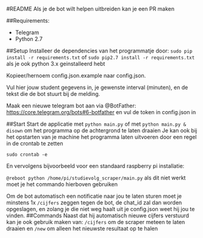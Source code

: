 #README
Als je de bot wilt helpen uitbreiden kan je een PR maken

##Requirements:
- Telegram
- Python 2.7

##Setup
Installeer de dependencies van het programmatje door:
``sudo pip install -r requirements.txt``
of
``sudo pip2.7 install -r requirements.txt``
als je ook python 3.x geinstalleerd hebt

Kopieer/hernoem config.json.example naar config.json.

Vul hier jouw student gegevens in, je gewenste interval (minuten), en de tekst die de bot stuurt bij de melding.

Maak een nieuwe telegram bot aan via @BotFather: https://core.telegram.org/bots#6-botfather en vul de token in config.json in

##Start
Start de applicatie met ``python main.py`` of met ``python main.py & disown`` om het programma op de achtergrond te laten draaien
Je kan ook bij het opstarten van je machine het programma laten uitvoeren door een regel in de crontab te zetten

``sudo crontab -e``

En vervolgens bijvoorbeeld voor een standaard raspberry pi installatie:

``@reboot python /home/pi/studievolg_scraper/main.py`` als dit niet werkt moet je het commando hierboven gebruiken

Om de bot automatisch een notificatie naar jou te laten sturen moet je minstens 1x ``/cijfers`` zeggen tegen de bot,
de chat_id zal dan worden opgeslagen, en zolang je die niet weg haalt uit je config.json weet hij jou te vinden.
##Commands
Naast dat hij automatisch nieuwe cijfers verstuurd kan je ook gebruik maken van:
 ``/cijfers`` om de scraper meteen te laten draaien en
  ``/new`` om alleen het nieuwste resultaat op te halen

